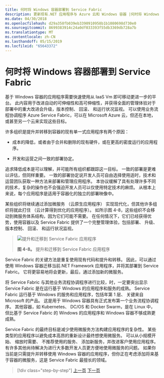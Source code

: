 ```yaml
---
title: 何时将 Windows 容器部署到 Service Fabric
description: 更新现有.NET 应用程序与 Azure 云和 Windows 容器 |何时将 Windows 容器部署到 Service Fabric
ms.date: 04/30/2018
ms.openlocfilehash: d29a358fb039eb3390910958b1b1080698d730e0
ms.sourcegitcommit: 8699383914c24a0df033393f55db3369db728a7b
ms.translationtype: MT
ms.contentlocale: zh-CN
ms.lasthandoff: 05/15/2019
ms.locfileid: "65643372"
---
```

# <a name="when-to-deploy-windows-containers-to-service-fabric"></a>何时将 Windows 容器部署到 Service Fabric

基于 Windows 容器的应用程序需要快速使用从 IaaS Vm 即可移动更进一步的平台。 此内容用于改进自动的可伸缩性和高可伸缩性，并获得全面的管理体验对于部署中的重大改进会升级，版本控制、 回滚、 和运行状况监视。 可以使用业务流程协调程序 Azure Service Fabric，可以在 Microsoft Azure 云，但还在本地，或甚至另一个云来实现这些目标。

许多组织是提升并转移到容器的现有单一式应用程序有两个原因：

- 成本的降低，或者由于合并和删除的现有硬件，或在更高的密度运行的应用程序。

- 开发和运营之间一致的部署协定。

追求降低成本是可以理解，并可能所有组织都跟踪这一目标。 一致的部署是更难以评估，但同样重要。 一致的部署协定说开发人员可自由选择使用适时，技术和运营团队获取一种方法来部署和管理应用程序。 本协议缓解了具有处理许多不同的技术，复杂的操作也不会强迫开发人员可以仅使用特定技术的麻烦。 从根本上来说，每个应用程序是适用于容器化的独立的部署映像中。

某些组织将继续通过添加微服务 （云原生应用程序） 实现现代化，但其他许多组织将就此打住 （云计算得到优化的应用程序）。 如所示图 4-8，这些组织不会移动到微服务体系结构，因为它们可能不需要。 在任何情况下，它们已经获得优势，使用容器以及 Service Fabric 提供了一个完整管理体验，包括部署、 升级、 版本控制、 回滚、 和运行状况监视。

> ![提升和迁移到 Service Fabric 应用程序](./media/image8.png)
>
> **图 4-8。** 提升和迁移到 Service Fabric 应用程序

Service Fabric 的关键方法是重复使用现有代码和提升和转移。 因此，可以通过使用 Windows 容器迁移当前.NET Framework 应用程序，并将其部署到 Service Fabric。 它将更容易地将会更新，最后，通过添加新的微服务。

将 Service Fabric 与其他业务流程协调程序进行比较，时，一定要突出显示 Service Fabric 是在运行基于 Windows 的应用程序和服务的成熟。 Service Fabric 运行基于 Windows 的服务和应用程序，包括年第 1 层、 关键来自 Microsoft 的产品。 这是用于 Windows 容器具有正式发布第一个业务流程协调程序。 其他容器，如 Kubernetes、 DC/OS 和 Docker Swarm，是在 Linux 中，但比基于 Service Fabric 的 Windows 的应用程序和 Windows 容器不够成熟更成熟。

Service Fabric 的最终目标是减少使用微服务方法构建应用程序的复杂性。 某些类型的应用程序以避免成本高昂的重新设计最终想使用微服务。 可以从小规模开始、 缩放时需要、 不推荐使用的服务、 添加新服务，并改进客户使用应用程序。 有许多其他尚待解决为进行大多数开发人员更方便地使用微服务的问题。 如果你当前是只需提升并转移使用 Windows 容器的应用程序，但你正在考虑添加将来基于容器的微服务，这是 Service Fabric 最擅长的领域。

>[!div class="step-by-step"]
>[上一页](when-to-deploy-windows-containers-to-azure-vms-iaas-cloud.md)
>[下一页](when-to-deploy-windows-containers-to-azure-container-service-kubernetes.md)
